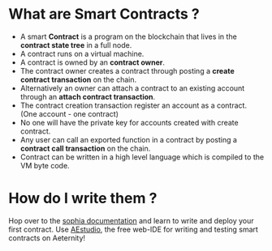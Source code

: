# What are Smart Contracts ?

- A smart **Contract** is a program on the blockchain that lives in the **contract state tree** in a full node.
- A contract runs on a virtual machine.
- A contract is owned by an **contract owner**.
- The contract owner creates a contract through posting a **create contract transaction** on the chain.
- Alternatively an owner can attach a contract to an existing account through an **attach contract transaction**.
- The contract creation transaction register an account as a contract. (One account - one contract)
- No one will have the private key for accounts created with create contract.
- Any user can call an exported function in a contract by posting a  **contract call transaction** on the chain.
- Contract can be written in a high level language which is compiled to the VM byte code.

# How do I write them ?

Hop over to the [sophia documentation](https://aeternity.com/aesophia/) and learn to write and deploy your first contract. 
Use [AEstudio](http://https://studio.aepps.com/), the free web-IDE for writing and testing smart contracts on Aeternity!
